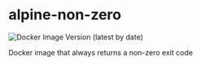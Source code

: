 # alpine-non-zero

![Docker Image Version (latest by date)](https://img.shields.io/docker/v/neverendingqs/alpine-non-zero-exit?label=docker)

Docker image that always returns a non-zero exit code
